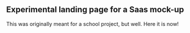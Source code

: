 ## Experimental landing page for a Saas mock-up

This was originally meant for a school project, but well. Here it is now!
